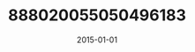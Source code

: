 ---
title: "888020055050496183"
image: "2015-01-01 13.44.21 888020055050496183_46248401"
date: "2015-01-01"
type: "photo"
---
